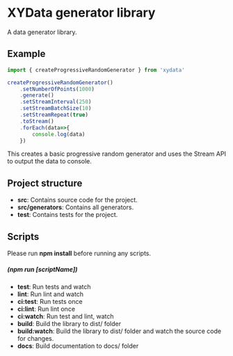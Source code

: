 # XYData generator library

A data generator library.

## Example

```ts
import { createProgressiveRandomGenerator } from 'xydata'

createProgressiveRandomGenerator()
    .setNumberOfPoints(1000)
    .generate()
    .setStreamInterval(250)
    .setStreamBatchSize(10)
    .setStreamRepeat(true)
    .toStream()
    .forEach(data=>{
        console.log(data)
    })
```
This creates a basic progressive random generator and uses the Stream API to output the data to console.

## Project structure

* **src**: Contains source code for the project.
* **src/generators**: Contains all generators.
* **test**: Contains tests for the project.

## Scripts

Please run **npm install** before running any scripts.

##### (npm run [scriptName])
  - **test**: Run tests and watch
  - **lint**: Run lint and watch
  - **ci:test**: Run tests once
  - **ci:lint**: Run lint once
  - **ci:watch**: Run test and lint, watch
  - **build**: Build the library to dist/ folder
  - **build:watch**: Build the library to dist/ folder and watch the source code for changes.
  - **docs**: Build documentation to docs/ folder
